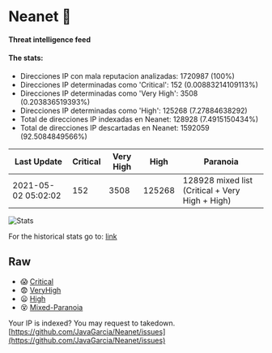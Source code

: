 # Neanet :hocho:
#### Threat intelligence feed
#### The stats:

- Direcciones IP con mala reputacion analizadas: 1720987 (100%)
- Direcciones IP determinadas como 'Critical':  152 (0.00883214109113%)
- Direcciones IP determinadas como 'Very High':  3508 (0.203836519393%)
- Direcciones IP determinadas como 'High':  125268 (7.27884638292)
- Total de direcciones IP indexadas en Neanet:  128928 (7.4915150434%)
- Total de direcciones IP descartadas en Neanet:  1592059 (92.5084849566%)

| Last Update | Critical | Very High | High | Paranoia |
| --- | --- | --- | --- | --- |
| 2021-05-02 05:02:02 | 152 | 3508 | 125268 | 128928 mixed list (Critical + Very High + High)|

![Stats](https://docs.google.com/spreadsheets/d/e/2PACX-1vSnaNMIXVabIpDJjufMlzH7poXnshF3mgd8Is1g9ytUEzVsP5my4Trn8f-xkoLLQ38xpL3HtmUexLo6/pubchart?oid=501124687&format=image)

For the historical stats go to: [link](/stats.csv)
## Raw
- :scream: [Critical](https://raw.githubusercontent.com/JavaGarcia/Neanet/master/blacklists/neanet_critical.txt)
- :fearful: [VeryHigh](https://raw.githubusercontent.com/JavaGarcia/Neanet/master/blacklists/neanet_veryHigh.txtt)
- :frowning: [High](https://raw.githubusercontent.com/JavaGarcia/Neanet/master/blacklists/neanet_high.txt)
- :dizzy_face: [Mixed-Paranoia](https://raw.githubusercontent.com/JavaGarcia/Neanet/master/blacklists/neanet_all.txt)


Your IP is indexed? You may request to takedown. [https://github.com/JavaGarcia/Neanet/issues](https://github.com/JavaGarcia/Neanet/issues)



















































































































































































































































































































































































































































































































































































































































































































































































































































































































































































































































































































































































































































































































































































































































































































































































































































































































































































































































































































































































































































































































































































































































































































































































































































































































































































































































































































































































































































































































































































































































































































































































































































































































































































































































































































































































































































































































































































































































































































































































































































































































































































































































































































































































































































































































































































































































































































































































































































































































































































































































































































































































































































































































































































































































































































































































































































































































































































































































































































































































































































































































































































































































